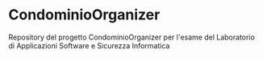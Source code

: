 # CondominioOrganizer
Repository del progetto CondominioOrganizer per l'esame del Laboratorio di Applicazioni Software e Sicurezza Informatica
